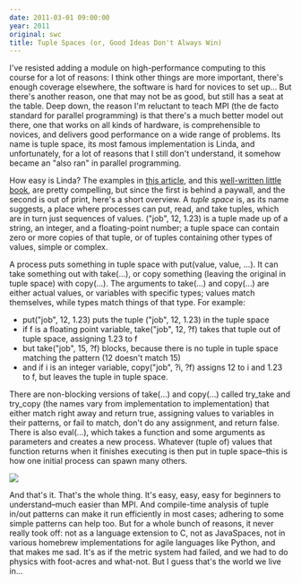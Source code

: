 ```yaml
---
date: 2011-03-01 09:00:00
year: 2011
original: swc
title: Tuple Spaces (or, Good Ideas Don't Always Win)
---
```

<p>I've resisted adding a module on high-performance computing to this course for a lot of reasons: I think other things are more important, there's enough coverage elsewhere, the software is hard for novices to set up... But there's another reason, one that may not be as good, but still has a seat at the table. Deep down, the reason I'm reluctant to teach MPI (the de facto standard for parallel programming) is that there's a much better model out there, one that works on all kinds of hardware, is comprehensible to novices, and delivers good performance on a wide range of problems. Its name is tuple space, its most famous implementation is Linda, and unfortunately, for a lot of reasons that I still don't understand, it somehow became an "also ran" in parallel programming.</p>
<p>How easy is Linda? The examples in <a href="http://portal.acm.org/citation.cfm?doid=2363.2433">this article</a>, and this <a href="http://www.amazon.com/How-Write-Parallel-Programs-Course/dp/026203171X/">well-written little book</a>, are pretty compelling, but since the first is behind a paywall, and the second is out of print, here's a short overview. A <em>tuple space</em> is, as its name suggests, a place where processes can put, read, and take tuples, which are in turn just sequences of values. ("job", 12, 1.23) is a tuple made up of a string, an integer, and a floating-point number; a tuple space can contain zero or more copies of that tuple, or of tuples containing other types of values, simple or complex.</p>
<p>A process puts something in tuple space with put(value, value, ...). It can take something out with take(...), or copy something (leaving the original in tuple space) with copy(...).  The arguments to take(...) and copy(...) are either actual values, or variables with specific types; values match themselves, while types match things of that type.  For example:</p>
<ul>
<li>put("job", 12, 1.23) puts the tuple ("job", 12, 1.23) in the tuple space</li>
<li>if f is a floating point variable, take("job", 12, ?f) takes that tuple out of tuple space, assigning 1.23 to f</li>
<li>but take("job", 15, ?f) blocks, because there is no tuple in tuple space matching the pattern (12 doesn't match 15)</li>
<li>and if i is an integer variable, copy("job", ?i, ?f) assigns 12 to i and 1.23 to f, but leaves the tuple in tuple space.</li>
</ul>
<p>There are non-blocking versions of take(...) and copy(...) called try_take and try_copy (the names vary from implementation to implementation) that either match right away and return true, assigning values to variables in their patterns, or fail to match, don't do any assignment, and return false.  There is also eval(...), which takes a function and some arguments as parameters and creates a new process.  Whatever (tuple of) values that function returns when it finishes executing is then put in tuple space–this is how one initial process can spawn many others.</p>
<p><img src="{{'/files/2011/03/tuplespace.png' | relative_url}}" /></p>
<p>And that's it.  That's the whole thing. It's easy, easy, easy for beginners to understand–much easier than MPI.  And compile-time analysis of tuple in/out patterns can make it run efficiently in most cases; adhering to some simple patterns can help too.  But for a whole bunch of reasons, it never really took off: not as a language extension to C, not as JavaSpaces, not in various homebrew implementations for agile languages like Python, and that makes me sad.  It's as if the metric system had failed, and we had to do physics with foot-acres and what-not.  But I guess that's the world we live in...</p>
